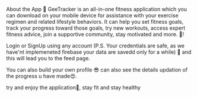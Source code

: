 About the App 🥘
GeeTracker is an all-in-one fitness application which you can download on your mobile device for assistance with your exercise regimen and related lifestyle behaviors. It can help you set fitness goals, track your progress toward those goals, try new workouts, access expert fitness advice, join a supportive community, stay motivated and more. 🤤!

Login or SignUp using any account (P.S. Your credentials are safe, as we have'nt implemeneted firebase your data are savedd only for a while) 🤩 and this will lead you to the feed page.

You can also build your own profile 😎 can also see the details updation of the progress u have made😍.

try and enjoy the application🤗, stay fit and stay healthy
